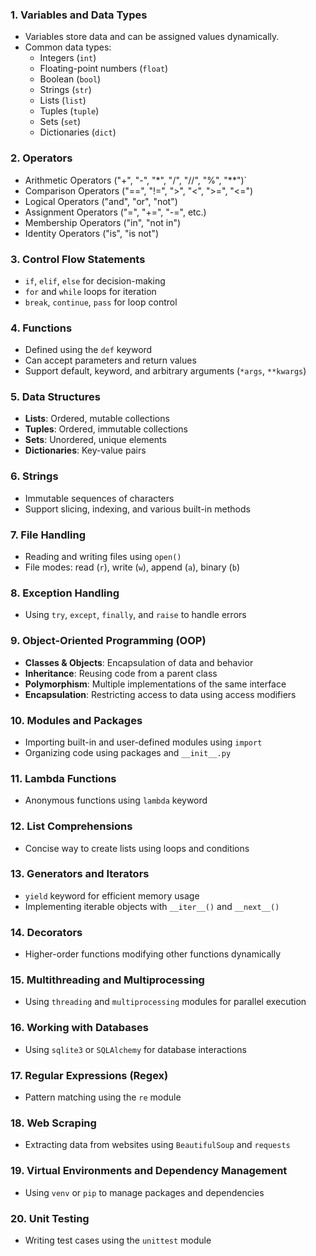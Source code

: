### 1. **Variables and Data Types**
- Variables store data and can be assigned values dynamically.
- Common data types:
    - Integers (`int`)
    - Floating-point numbers (`float`)
    - Boolean (`bool`)
    - Strings (`str`)
    - Lists (`list`)
    - Tuples (`tuple`)
    - Sets (`set`)
    - Dictionaries (`dict`)

### 2. **Operators**
- Arithmetic Operators ("+", "-", "\*", "/", "//", "%", "\*\*")`
- Comparison Operators ("\=\=", "!=", ">", "<", ">=", "<=")
- Logical Operators ("and", "or", "not")
- Assignment Operators ("=", "+=", "-=", etc.)
- Membership Operators ("in", "not in")
- Identity Operators ("is", "is not")

### 3. **Control Flow Statements**
- `if`, `elif`, `else` for decision-making
- `for` and `while` loops for iteration
- `break`, `continue`, `pass` for loop control

### 4. **Functions**
- Defined using the `def` keyword
- Can accept parameters and return values
- Support default, keyword, and arbitrary arguments (`*args`, `**kwargs`)

### 5. **Data Structures**
- **Lists**: Ordered, mutable collections
- **Tuples**: Ordered, immutable collections
- **Sets**: Unordered, unique elements
- **Dictionaries**: Key-value pairs

### 6. **Strings**
- Immutable sequences of characters
- Support slicing, indexing, and various built-in methods

### 7. **File Handling**
- Reading and writing files using `open()`
- File modes: read (`r`), write (`w`), append (`a`), binary (`b`)

### 8. **Exception Handling**
- Using `try`, `except`, `finally`, and `raise` to handle errors

### 9. **Object-Oriented Programming (OOP)**
- **Classes & Objects**: Encapsulation of data and behavior
- **Inheritance**: Reusing code from a parent class
- **Polymorphism**: Multiple implementations of the same interface
- **Encapsulation**: Restricting access to data using access modifiers

### 10. **Modules and Packages**
- Importing built-in and user-defined modules using `import`
- Organizing code using packages and `__init__.py`

### 11. **Lambda Functions**
- Anonymous functions using `lambda` keyword

### 12. **List Comprehensions**
- Concise way to create lists using loops and conditions

### 13. **Generators and Iterators**
- `yield` keyword for efficient memory usage
- Implementing iterable objects with `__iter__()` and `__next__()`

### 14. **Decorators**
- Higher-order functions modifying other functions dynamically

### 15. **Multithreading and Multiprocessing**
- Using `threading` and `multiprocessing` modules for parallel execution

### 16. **Working with Databases**
- Using `sqlite3` or `SQLAlchemy` for database interactions

### 17. **Regular Expressions (Regex)**
- Pattern matching using the `re` module

### 18. **Web Scraping**
- Extracting data from websites using `BeautifulSoup` and `requests`

### 19. **Virtual Environments and Dependency Management**
- Using `venv` or `pip` to manage packages and dependencies

### 20. **Unit Testing**
- Writing test cases using the `unittest` module
